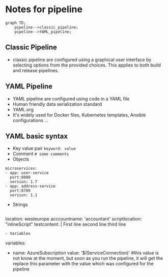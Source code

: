 # Notes for pipeline

```mermaid
graph TD;
    pipeline-->classic_pipeline;
    pipeline-->YAML_pipeline;
```

## Classic Pipeline
- classic pipeline are configured using a graphical user interface by selecting options from the provided choices. This applies to both build and release pipelines.

## YAML Pipeline
- YAML pipeline are configured using code in a YAML file
- Human friendly data serialization standard
- YAML.org
- It's widely used for Docker files, Kubernetes templates, Ansible configurations ...

## YAML basic syntax
- Key value pair
```keyword: value```
- Comment
```# some comments```
- Objects
```
microservices:
- app: user-service
  port:8080
  version: 1.7
- app: address-service
  port:8789
  version: 1.1
```
- Strings
  ```
location: westeurope
acccountname: 'accountant'
scriptlocation: "inlineScript"
testcontent: |
    First line
    second line
    third line
  ```
- Variables
```
variables:
- name: AzureSubscription
 value: '$(ServiceConnection)' #this value is not know at the moment, but soon as you run the pipeline, it will get the replace this parameter with the value which was configured for the pipeline
```

